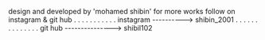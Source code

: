 design and developed by 'mohamed shibin'
for more works follow on instagram & git hub
.
.
.
.
.
.
.
.
.
.
.
instagram ----------> shibin_2001
.
.
.
.
.
.
.
.
.
.
.
.
.
.
git hub ---------------> shibil102
